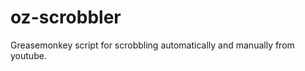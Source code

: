 oz-scrobbler
============

Greasemonkey script for scrobbling automatically and manually from youtube.

